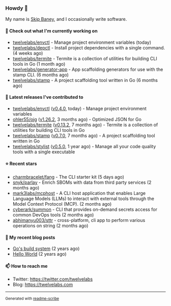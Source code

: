 ### Howdy 👋

My name is [Skip Baney](https://twelvelabs.com), and I occasionally write software.

#### 👷 Check out what I'm currently working on

- [twelvelabs/envctl](https://github.com/twelvelabs/envctl) - Manage project environment variables (today)
- [twelvelabs/depctl](https://github.com/twelvelabs/depctl) - Install project dependencies with a single command. (4 weeks ago)
- [twelvelabs/termite](https://github.com/twelvelabs/termite) - Termite is a collection of utilities for building CLI tools in Go (1 month ago)
- [twelvelabs/generator-app](https://github.com/twelvelabs/generator-app) - App scaffolding generators for use with the stamp CLI. (6 months ago)
- [twelvelabs/stamp](https://github.com/twelvelabs/stamp) - A project scaffolding tool written in Go (6 months ago)

#### 🔭 Latest releases I've contributed to

- [twelvelabs/envctl](https://github.com/twelvelabs/envctl) ([v0.4.0](https://github.com/twelvelabs/envctl/releases/tag/v0.4.0), today) - Manage project environment variables
- [ohler55/ojg](https://github.com/ohler55/ojg) ([v1.26.2](https://github.com/ohler55/ojg/releases/tag/v1.26.2), 3 months ago) - Optimized JSON for Go
- [twelvelabs/termite](https://github.com/twelvelabs/termite) ([v0.13.2](https://github.com/twelvelabs/termite/releases/tag/v0.13.2), 7 months ago) - Termite is a collection of utilities for building CLI tools in Go
- [twelvelabs/stamp](https://github.com/twelvelabs/stamp) ([v0.7.0](https://github.com/twelvelabs/stamp/releases/tag/v0.7.0), 7 months ago) - A project scaffolding tool written in Go
- [twelvelabs/stylist](https://github.com/twelvelabs/stylist) ([v0.5.0](https://github.com/twelvelabs/stylist/releases/tag/v0.5.0), 1 year ago) - Manage all your code quality tools with a single executable

#### ⭐ Recent stars

- [charmbracelet/fang](https://github.com/charmbracelet/fang) - The CLI starter kit (5 days ago)
- [snyk/parlay](https://github.com/snyk/parlay) - Enrich SBOMs with data from third party services (2 months ago)
- [mark3labs/mcphost](https://github.com/mark3labs/mcphost) - A CLI host application that enables Large Language Models (LLMs) to interact with external tools through the Model Context Protocol (MCP). (2 months ago)
- [cyberark/summon](https://github.com/cyberark/summon) - CLI that provides on-demand secrets access for common DevOps tools (2 months ago)
- [abhimanyu003/sttr](https://github.com/abhimanyu003/sttr) - cross-platform, cli app to perform various operations on string (2 months ago)

#### 📜 My recent blog posts

- [Go&#39;s build system](https://twelvelabs.com/2023/01/02/go-build-system/) (2 years ago)
- [Hello World](https://twelvelabs.com/2022/11/20/hello-world/) (2 years ago)

#### 📫 How to reach me

- Twitter: <https://twitter.com/twelvelabs>
- Blog: <https://twelvelabs.com>

---

<sup>Generated with [readme-scribe](https://github.com/muesli/readme-scribe)</sup>
